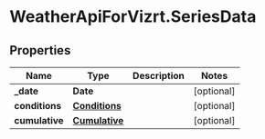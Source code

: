 # WeatherApiForVizrt.SeriesData

## Properties
Name | Type | Description | Notes
------------ | ------------- | ------------- | -------------
**_date** | **Date** |  | [optional] 
**conditions** | [**Conditions**](Conditions.md) |  | [optional] 
**cumulative** | [**Cumulative**](Cumulative.md) |  | [optional] 


